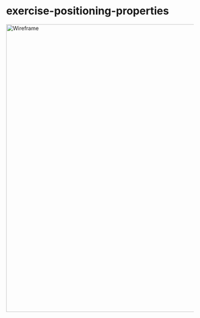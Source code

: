 # exercise-positioning-properties

<img width="773" alt="Wireframe" src="https://user-images.githubusercontent.com/16493445/157558227-ef7b59bf-c5f6-4c61-8038-af6be6ac68a3.png">
